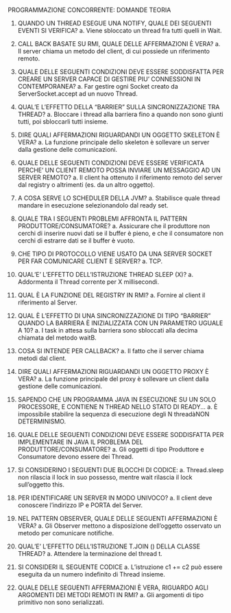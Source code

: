 PROGRAMMAZIONE CONCORRENTE: DOMANDE TEORIA
1. QUANDO UN THREAD ESEGUE UNA NOTIFY, QUALE DEI SEGUENTI EVENTI SI VERIFICA?
a. Viene sbloccato un thread fra tutti quelli in Wait.
2. CALL BACK BASATE SU RMI, QUALE DELLE AFFERMAZIONI È VERA?
a. Il server chiama un metodo del client, di cui possiede un riferimento remoto.
3. QUALE DELLE SEGUENTI CONDIZIONI DEVE ESSERE SODDISFATTA PER CREARE UN SERVER CAPACE DI GESTIRE PIU’ CONNESSIONI IN CONTEMPORANEA?
a. Far gestire ogni Socket creato da ServerSocket.accept ad un nuovo Thread.
4. QUAL’E L’EFFETTO DELLA “BARRIER” SULLA SINCRONIZZAZIONE TRA THREAD?
a. Bloccare i thread alla barriera fino a quando non sono giunti tutti, poi sbloccarli tutti insieme.
5. DIRE QUALI AFFERMAZIONI RIGUARDANDI UN OGGETTO SKELETON È VERA?
a. La funzione principale dello skeleton è sollevare un server dalla gestione delle comunicazioni.
6. QUALE DELLE SEGUENTI CONDIZIONI DEVE ESSERE VERIFICATA PERCHE’ UN CLIENT REMOTO POSSA INVIARE UN MESSAGGIO AD UN SERVER REMOTO?
a. Il client ha ottenuto il riferimento remoto del server dal registry o altrimenti (es. da un altro oggetto).
7. A COSA SERVE LO SCHEDULER DELLA JVM?
a. Stabilisce quale thread mandare in esecuzione selezionandolo dal ready set.
8. QUALE TRA I SEGUENTI PROBLEMI AFFRONTA IL PATTERN PRODUTTORE/CONSUMATORE?
a. Assicurare che il produttore non cerchi di inserire nuovi dati se il buffer è pieno, e che il consumatore non cerchi di estrarre dati se il buffer è vuoto.
9. CHE TIPO DI PROTOCOLLO VIENE USATO DA UNA SERVER SOCKET PER FAR COMUNICARE CLIENT E SERVER?
a. TCP.
10. QUAL’E’ L’EFFETTO DELL’ISTRUZIONE THREAD SLEEP (X)?
a. Addormenta il Thread corrente per X millisecondi.
11. QUAL È LA FUNZIONE DEL REGISTRY IN RMI?
a. Fornire al client il riferimento al Server.
12. QUAL È L’EFFETTO DI UNA SINCRONIZZAZIONE DI TIPO “BARRIER” QUANDO LA BARRIERA È INIZIALIZZATA CON UN PARAMETRO UGUALE A 10?
a. I task in attesa sulla barriera sono sbloccati alla decima chiamata del metodo waitB.
 
13. COSA SI INTENDE PER CALLBACK?
a. Il fatto che il server chiama metodi dal client.
14. DIRE QUALI AFFERMAZIONI RIGUARDANDI UN OGGETTO PROXY È VERA?
a. La funzione principale del proxy è sollevare un client dalla gestione delle comunicazioni.
15. SAPENDO CHE UN PROGRAMMA JAVA IN ESECUZIONE SU UN SOLO PROCESSORE, E CONTIENE N THREAD NELLO STATO DI READY...
a. È impossibile stabilire la sequenza di esecuzione degli N threadàNON DETERMINISMO.
16. QUALE DELLE SEGUENTI CONDIZIONI DEVE ESSERE SODDISFATTA PER IMPLEMENTARE IN JAVA IL PROBLEMA DEL PRODUTTORE/CONSUMATORE?
a. Gli oggetti di tipo Produttore e Consumatore devono essere dei Thread.
17. SI CONSIDERINO I SEGUENTI DUE BLOCCHI DI CODICE:
a. Thread.sleep non rilascia il lock in suo possesso, mentre wait rilascia il lock sull’oggetto this.
18. PER IDENTIFICARE UN SERVER IN MODO UNIVOCO?
a. Il client deve conoscere l’indirizzo IP e PORTA del Server.
19. NEL PATTERN OBSERVER, QUALE DELLE SEGUENTI AFFERMAZIONI È VERA?
a. Gli Observer mettono a disposizione dell’oggetto osservato un metodo per comunicare notifiche.
20. QUAL’E’ L’EFFETTO DELL’ISTRUZIONE T.JOIN () DELLA CLASSE THREAD?
a. Attendere la terminazione del thread t.
21. SI CONSIDERI IL SEGUENTE CODICE
  a. L’istruzione c1 += c2 può essere eseguita da un numero indefinito di Thread insieme.
22. QUALE DELLE SEGUENTI AFFERMAZIONI È VERA, RIGUARDO AGLI ARGOMENTI DEI METODI REMOTI IN RMI?
a. Gli argomenti di tipo primitivo non sono serializzati.
